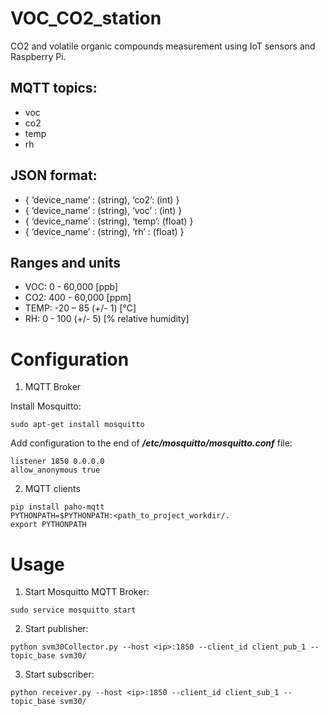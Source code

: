 # VOC_CO2_station
CO2 and volatile organic compounds measurement using IoT sensors and Raspberry Pi.

## MQTT topics:
- voc
- co2
- temp
- rh

## JSON format:
- { ‘device_name’ : (string), ‘co2’: (int) }
- { ‘device_name’ : (string), ‘voc’ : (int) }
- { ‘device_name’ : (string), ‘temp’: (float) }
- { ‘device_name’ : (string), ‘rh’ : (float) }

## Ranges and units
- VOC:     0  - 60,000           [ppb]
- CO2:    400 - 60,000           [ppm]
- TEMP:   -20 – 85      (+/- 1)  [°C]
- RH:      0  - 100     (+/- 5)  [% relative humidity]

# Configuration

1. MQTT Broker

Install Mosquitto:
```
sudo apt-get install mosquitto
```

Add configuration to the end of _**/etc/mosquitto/mosquitto.conf**_ file:
```
listener 1850 0.0.0.0
allow_anonymous true
```

2. MQTT clients

```
pip install paho-mqtt
PYTHONPATH=$PYTHONPATH:<path_to_project_workdir/.
export PYTHONPATH
```

# Usage
1. Start Mosquitto MQTT Broker:
```
sudo service mosquitto start
```

2. Start publisher:
```{python3.8}
python svm30Collector.py --host <ip>:1850 --client_id client_pub_1 --topic_base svm30/
```

3. Start subscriber:
```{python3.8}
python receiver.py --host <ip>:1850 --client_id client_sub_1 --topic_base svm30/
```
